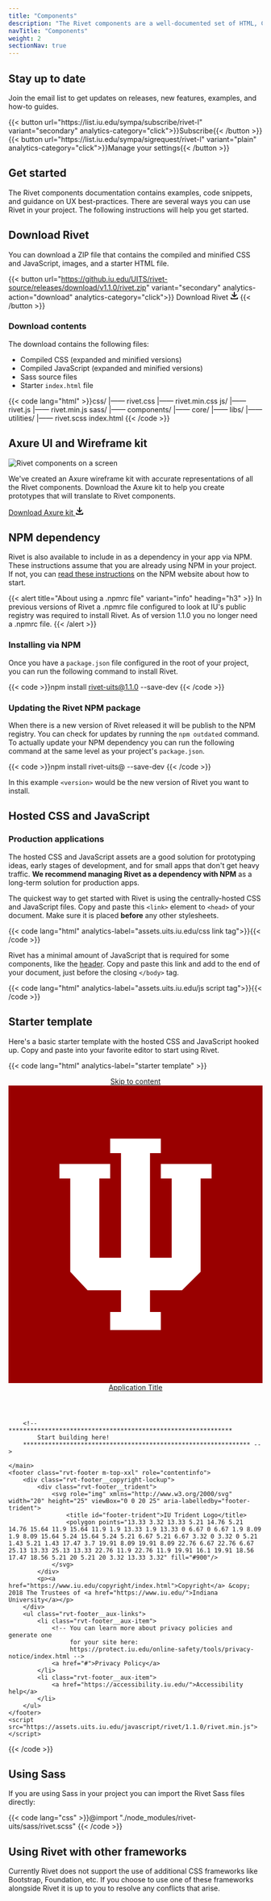 ```yaml
---
title: "Components"
description: "The Rivet components are a well-documented set of HTML, CSS, and JavaScript assets."
navTitle: "Components"
weight: 2
sectionNav: true
---
```

## Stay up to date
Join the email list to get updates on releases, new features, examples, and how-to guides.

<div class="rvt-button-group">
{{< button url="https://list.iu.edu/sympa/subscribe/rivet-l" variant="secondary" analytics-category="click">}}Subscribe{{< /button >}}
{{< button url="https://list.iu.edu/sympa/sigrequest/rivet-l" variant="plain" analytics-category="click">}}Manage your settings{{< /button >}}
</div>

## Get started
The Rivet components documentation contains examples, code snippets, and guidance on UX best-practices. There are several ways you can use Rivet in your project. The following instructions will help you get started.

## Download Rivet
You can download a ZIP file that contains the compiled and minified CSS and JavaScript, images, and a starter HTML file.

{{< button url="https://github.iu.edu/UITS/rivet-source/releases/download/v1.1.0/rivet.zip" variant="secondary" analytics-action="download" analytics-category="click">}}
    <span class="rvt-m-right-xs">Download Rivet</span>
    <svg role="img" xmlns="http://www.w3.org/2000/svg" width="16" height="16" viewBox="0 0 16 16">
        <g fill="currentColor">
            <path d="M14.25,11a1,1,0,0,0-1,1v1H2.75V12a1,1,0,0,0-2,0v1.75A1.25,1.25,0,0,0,2,15H14a1.25,1.25,0,0,0,1.25-1.25V12A1,1,0,0,0,14.25,11Z"/>
            <path d="M7.29,10.71a1,1,0,0,0,1.41,0l4-4a1,1,0,0,0-1.41-1.41L9,7.59V1A1,1,0,0,0,7,1V7.59L4.71,5.29A1,1,0,0,0,3.29,6.71Z"/>
        </g>
    </svg>
{{< /button >}}

### Download contents
The download contains the following files:

- Compiled CSS (expanded and minified versions)
- Compiled JavaScript (expanded and minified versions)
- Sass source files
- Starter `index.html` file

{{< code lang="html" >}}css/
  |—— rivet.css
  |—— rivet.min.css
js/
  |—— rivet.js
  |—— rivet.min.js
sass/
  |—— components/
  |—— core/
  |—— libs/
  |—— utilities/
  |—— rivet.scss
index.html
{{< /code >}}

## Axure UI and Wireframe kit
<div class="rvt-grid rvt-m-top-xl">
    <div class="rvt-grid__item-4-md-up">
        <img src="../img/docs/rvtd-htu-example-axure.png" alt="Rivet components on a screen">
    </div>
    <div class="rvt-grid__item-7-md-up rvt-grid__item--last">
        <p>We've created an Axure wireframe kit with accurate representations of all the Rivet components. Download the Axure
            kit to help you create prototypes that will translate to Rivet components.</p>
        <a
            href="https://github.iu.edu/UITS/rivet/releases/download/v1.0.0/rivet-axure-1.0.rp"
            class="rvt-button rvt-button--secondary rvt-m-top-md"
        >
            <span class="rvt-m-right-xs">Download Axure kit</span>
            <svg role="img" xmlns="http://www.w3.org/2000/svg" width="16" height="16" viewBox="0 0 16 16">
                <g fill="currentColor">
                    <path d="M14.25,11a1,1,0,0,0-1,1v1H2.75V12a1,1,0,0,0-2,0v1.75A1.25,1.25,0,0,0,2,15H14a1.25,1.25,0,0,0,1.25-1.25V12A1,1,0,0,0,14.25,11Z"/>
                    <path d="M7.29,10.71a1,1,0,0,0,1.41,0l4-4a1,1,0,0,0-1.41-1.41L9,7.59V1A1,1,0,0,0,7,1V7.59L4.71,5.29A1,1,0,0,0,3.29,6.71Z"/>
                </g>
            </svg>
        </a>
    </div>
</div>

## NPM dependency
Rivet is also available to include in as a dependency in your app via NPM. These instructions assume that you are already using NPM in your project. If not, you can [read these instructions](https://docs.npmjs.com/cli/init) on the NPM website about how to start.

{{< alert title="About using a .npmrc file" variant="info" heading="h3" >}}
In previous versions of Rivet a .npmrc file configured to look at IU's public registry was required to install Rivet. As of version 1.1.0 you no longer need a .npmrc file.
{{< /alert >}}

### Installing via NPM
Once you have a `package.json` file configured in the root of your project, you can run the following command to install Rivet.

{{< code >}}npm install rivet-uits@1.1.0 --save-dev
{{< /code >}}

### Updating the Rivet NPM package
When there is a new version of Rivet released it will be publish to the NPM registry. You can check for updates by running the `npm outdated` command. To actually update your NPM dependency you can run the following command at the same level as your project's `package.json`.

{{< code >}}npm install rivet-uits@<version> --save-dev
{{< /code >}}

In this example `<version>` would be the new version of Rivet you want to install.

## Hosted CSS and JavaScript
<div class="rvt-alert rvt-alert--message rvt-m-bottom-md rvt-m-top-sm" aria-labelledby="warning-alert-title">
    <h3 class="rvt-alert__title" id="warning-alert-title">Production applications </h3>
    <p class="rvt-alert__message">The hosted CSS and JavaScript assets are a good solution for prototyping ideas, early stages of development, and for small apps that don't get heavy traffic. <strong>We recommend managing Rivet as a dependency with NPM</strong> as a long-term solution for production apps.</p>
</div>

The quickest way to get started with Rivet is using the centrally-hosted CSS and JavaScript files. Copy and paste this `<link>` element to `<head>` of your document. Make sure it is placed **before** any other stylesheets.

{{< code lang="html" analytics-label="assets.uits.iu.edu/css link tag">}}<link rel="stylesheet" href="https://assets.uits.iu.edu/css/rivet/1.1.0/rivet.min.css">{{< /code >}}

Rivet has a minimal amount of JavaScript that is required for some components, like the [header](../components/navigation/header). Copy and paste this link and add to the end of your document, just before the closing `</body>` tag.

{{< code lang="html" analytics-label="assets.uits.iu.edu/js script tag">}}<script src="https://assets.uits.iu.edu/javascript/rivet/1.1.0/rivet.min.js"></script>{{< /code >}}

## Starter template
Here's a basic starter template with the hosted CSS and JavaScript hooked up. Copy and paste into your favorite editor to start using Rivet.

{{< code lang="html" analytics-label="starter template" >}}<!DOCTYPE html>
<html lang="en-US">
<head>
    <meta charset="utf-8">
    <meta http-equiv="X-UA-Compatible" content="IE=edge">
    <meta name="viewport" content="width=device-width, initial-scale=1.0">
    <link rel="stylesheet" href="https://assets.uits.iu.edu/css/rivet/1.1.0/rivet.min.css">
    <title>Rivet starter file</title>
</head>
<body>
    <header class="rvt-header" role="banner">
        <a class="rvt-skip-link" href="#main-content">Skip to content</a>
        <div class="rvt-header__trident">
            <svg role="img" class="rvt-header__trident-logo" xmlns="http://www.w3.org/2000/svg" viewBox="0 0 41 48" aria-describedby="iu-logo">
                <title id="iu-logo">Indiana University Logo</title>
                <rect width="41" height="48" fill="#900"/>
                <polygon points="24.59 12.64 24.59 14.98 26.34 14.98 26.34 27.78 22.84 27.78 22.84 10.9 24.59 10.9 24.59 8.57 16.41 8.57 16.41 10.9 18.16 10.9 18.16 27.78 14.66 27.78 14.66 14.98 16.41 14.98 16.41 12.64 8.22 12.64 8.22 14.98 9.97 14.98 9.97 30.03 12.77 33.02 18.16 33.02 18.16 36.52 16.41 36.52 16.41 39.43 24.59 39.43 24.59 36.52 22.84 36.52 22.84 33.02 28 33.02 31.01 30.03 31.01 14.98 32.78 14.98 32.78 12.64 24.59 12.64" fill="#fff"/>
            </svg>
        </div>
        <span class="rvt-header__title">
            <a href="#0">Application Title</a>
        </span>
    </header>
    <main role="main" id="main-content">

        <!-- **************************************************************
            Start building here!
        *************************************************************** -->

    </main>
    <footer class="rvt-footer m-top-xxl" role="contentinfo">
        <div class="rvt-footer__copyright-lockup">
            <div class="rvt-footer__trident">
                <svg role="img" xmlns="http://www.w3.org/2000/svg" width="20" height="25" viewBox="0 0 20 25" aria-labelledby="footer-trident">
                    <title id="footer-trident">IU Trident Logo</title>
                    <polygon points="13.33 3.32 13.33 5.21 14.76 5.21 14.76 15.64 11.9 15.64 11.9 1.9 13.33 1.9 13.33 0 6.67 0 6.67 1.9 8.09 1.9 8.09 15.64 5.24 15.64 5.24 5.21 6.67 5.21 6.67 3.32 0 3.32 0 5.21 1.43 5.21 1.43 17.47 3.7 19.91 8.09 19.91 8.09 22.76 6.67 22.76 6.67 25.13 13.33 25.13 13.33 22.76 11.9 22.76 11.9 19.91 16.1 19.91 18.56 17.47 18.56 5.21 20 5.21 20 3.32 13.33 3.32" fill="#900"/>
                </svg>
            </div>
            <p><a href="https://www.iu.edu/copyright/index.html">Copyright</a> &copy; 2018 The Trustees of <a href="https://www.iu.edu/">Indiana University</a></p>
        </div>
        <ul class="rvt-footer__aux-links">
            <li class="rvt-footer__aux-item">
                <!-- You can learn more about privacy policies and generate one
                     for your site here:
                     https://protect.iu.edu/online-safety/tools/privacy-notice/index.html -->
                <a href="#">Privacy Policy</a>
            </li>
            <li class="rvt-footer__aux-item">
                <a href="https://accessibility.iu.edu/">Accessibility help</a>
            </li>
        </ul>
    </footer>
    <script src="https://assets.uits.iu.edu/javascript/rivet/1.1.0/rivet.min.js"></script>
</body>
</html>
{{< /code >}}

## Using Sass
If you are using Sass in your project you can import the Rivet Sass files directly:

{{< code lang="css" >}}@import "./node_modules/rivet-uits/sass/rivet.scss"
{{< /code >}}

## Using Rivet with other frameworks
Currently Rivet does not support the use of additional CSS frameworks like Bootstrap, Foundation, etc.  If you choose to use one of these frameworks alongside Rivet it is up to you to resolve any conflicts that arise.
